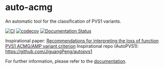 # auto-acmg
An automatic tool for the classification of PVS1 variants.

[![CI](https://github.com/bihealth/auto-acmg/actions/workflows/main-ci.yml/badge.svg)](https://github.com/bihealth/auto-acmg/actions/workflows/main-ci.yml)
[![codecov](https://codecov.io/gh/bihealth/auto-acmg/graph/badge.svg?token=06u52wVN9f)](https://codecov.io/gh/bihealth/auto-acmg)
[![Documentation Status](https://readthedocs.org/projects/auto-acmg/badge/?version=latest)](https://auto-acmg.readthedocs.io/en/latest/?badge=latest)

Inspirational paper: [Recommendations for interpreting the loss of function PVS1 ACMG/AMP variant criterion](https://www.ncbi.nlm.nih.gov/pmc/articles/PMC6185798/)
Inspirational repo (AutoPVS1): https://github.com/JiguangPeng/autopvs1

For further information, please refer to the [documentation](https://autopvs1.readthedocs.io/en/latest/).
